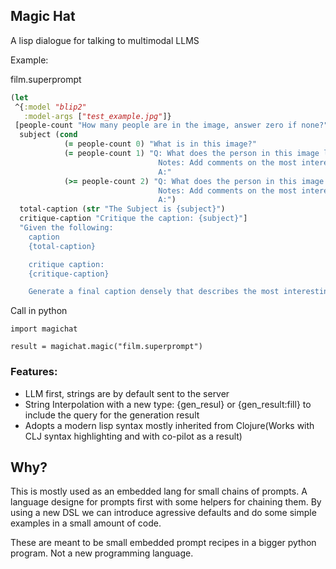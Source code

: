 ## Magic Hat

A lisp dialogue for talking to multimodal LLMS

Example:

film.superprompt
```clojure
(let
 ^{:model "blip2"
   :model-args ["test_example.jpg"]}
 [people-count "How many people are in the image, answer zero if none?"
  subject (cond
            (= people-count 0) "What is in this image?"
            (= people-count 1) "Q: What does the person in this image look like?
                                 Notes: Add comments on the most interesting features, what is visualy stunning about this person?
                                 A:"
            (>= people-count 2) "Q: What does the person in this image look like?
                                 Notes: Add comments on the most interesting features, what is visualy stunning about this person?
                                 A:")
  total-caption (str "The Subject is {subject}")
  critique-caption "Critique the caption: {subject}"]
  "Given the following:
    caption
    {total-caption}

    critique caption:
    {critique-caption}

    Generate a final caption densely that describes the most interesting parts of the image in the simplest way.")
```

Call in python

```
import magichat

result = magichat.magic("film.superprompt")
```


### Features:
- LLM first, strings are by default sent to the server
- String Interpolation with a new type:
	{gen_resul} or {gen_result:fill} to include the query for the generation result
- Adopts a modern lisp syntax mostly inherited from Clojure(Works with CLJ syntax highlighting and with co-pilot as a result)

## Why?

This is mostly used as an embedded lang for small chains of prompts. A language designe for prompts first
with some helpers for chaining them. By using a new DSL we can introduce agressive defaults and do some simple examples in a small amount of code.

These are meant to be small embedded prompt recipes in a bigger python program. Not a new programming language.

